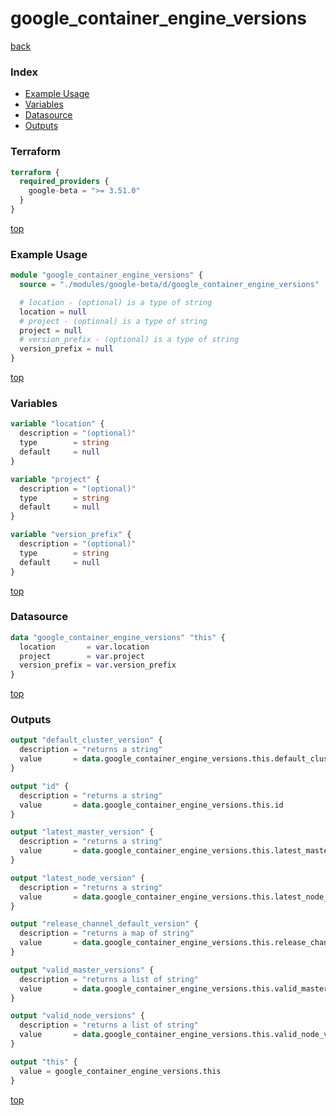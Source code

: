 # google_container_engine_versions

[back](../google-beta.md)

### Index

- [Example Usage](#example-usage)
- [Variables](#variables)
- [Datasource](#datasource)
- [Outputs](#outputs)

### Terraform

```terraform
terraform {
  required_providers {
    google-beta = ">= 3.51.0"
  }
}
```

[top](#index)

### Example Usage

```terraform
module "google_container_engine_versions" {
  source = "./modules/google-beta/d/google_container_engine_versions"

  # location - (optional) is a type of string
  location = null
  # project - (optional) is a type of string
  project = null
  # version_prefix - (optional) is a type of string
  version_prefix = null
}
```

[top](#index)

### Variables

```terraform
variable "location" {
  description = "(optional)"
  type        = string
  default     = null
}

variable "project" {
  description = "(optional)"
  type        = string
  default     = null
}

variable "version_prefix" {
  description = "(optional)"
  type        = string
  default     = null
}
```

[top](#index)

### Datasource

```terraform
data "google_container_engine_versions" "this" {
  location       = var.location
  project        = var.project
  version_prefix = var.version_prefix
}
```

[top](#index)

### Outputs

```terraform
output "default_cluster_version" {
  description = "returns a string"
  value       = data.google_container_engine_versions.this.default_cluster_version
}

output "id" {
  description = "returns a string"
  value       = data.google_container_engine_versions.this.id
}

output "latest_master_version" {
  description = "returns a string"
  value       = data.google_container_engine_versions.this.latest_master_version
}

output "latest_node_version" {
  description = "returns a string"
  value       = data.google_container_engine_versions.this.latest_node_version
}

output "release_channel_default_version" {
  description = "returns a map of string"
  value       = data.google_container_engine_versions.this.release_channel_default_version
}

output "valid_master_versions" {
  description = "returns a list of string"
  value       = data.google_container_engine_versions.this.valid_master_versions
}

output "valid_node_versions" {
  description = "returns a list of string"
  value       = data.google_container_engine_versions.this.valid_node_versions
}

output "this" {
  value = google_container_engine_versions.this
}
```

[top](#index)